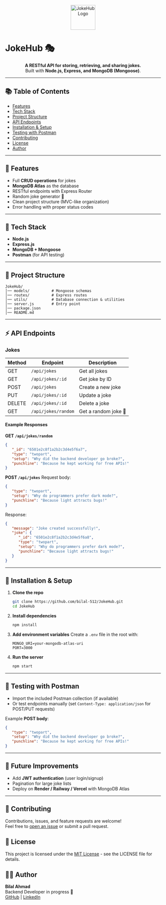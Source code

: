 
<p align="center">
   <img src="https://em-content.zobj.net/source/microsoft-teams/363/performing-arts_1f3ad.png" width="80" alt="JokeHub Logo"/>
</p>

# JokeHub 🎭

<p align="center">
   <b>A RESTful API for storing, retrieving, and sharing jokes.</b><br>
   Built with <b>Node.js, Express, and MongoDB (Mongoose)</b>.
</p>

---

## 📚 Table of Contents

- [Features](#-features)
- [Tech Stack](#-tech-stack)
- [Project Structure](#-project-structure)
- [API Endpoints](#-api-endpoints)
- [Installation & Setup](#-installation--setup)
- [Testing with Postman](#-testing-with-postman)
- [Contributing](#-contributing)
- [License](#-license)
- [Author](#-author)

---


## 🚀 Features

- Full **CRUD operations** for jokes
- **MongoDB Atlas** as the database
- RESTful endpoints with Express Router
- Random joke generator 🎲
- Clean project structure (MVC-like organization)
- Error handling with proper status codes

---


## 📌 Tech Stack

- **Node.js**
- **Express.js**
- **MongoDB + Mongoose**
- **Postman** (for API testing)

---


## 📂 Project Structure

```
JokeHub/
│── models/          # Mongoose schemas
│── routes/          # Express routes
│── utils/           # Database connection & utilities
│── server.js        # Entry point
│── package.json
│── README.md
```

---


## ⚡ API Endpoints

### Jokes

| Method | Endpoint            | Description               |
|--------|---------------------|---------------------------|
| GET    | `/api/jokes`        | Get all jokes             |
| GET    | `/api/jokes/:id`    | Get joke by ID            |
| POST   | `/api/jokes`        | Create a new joke         |
| PUT    | `/api/jokes/:id`    | Update a joke             |
| DELETE | `/api/jokes/:id`    | Delete a joke             |
| GET    | `/api/jokes/random` | Get a random joke 🎲      |

#### Example Responses

**GET `/api/jokes/random`**
```json
{
   "_id": "6501e2c8f1a2b2c3d4e5f6a7",
   "type": "twopart",
   "setup": "Why did the backend developer go broke?",
   "punchline": "Because he kept working for free APIs!"
}
```

**POST `/api/jokes`**
Request body:
```json
{
   "type": "twopart",
   "setup": "Why do programmers prefer dark mode?",
   "punchline": "Because light attracts bugs!"
}
```
Response:
```json
{
   "message": "Joke created successfully!",
   "joke": {
      "_id": "6501e2c8f1a2b2c3d4e5f6a8",
      "type": "twopart",
      "setup": "Why do programmers prefer dark mode?",
      "punchline": "Because light attracts bugs!"
   }
}
```

---


## 🔧 Installation & Setup

1. **Clone the repo**
   ```bash
   git clone https://github.com/bilal-512/JokeHub.git
   cd JokeHub
   ```

2. **Install dependencies**
   ```bash
   npm install
   ```

3. **Add environment variables**
   Create a `.env` file in the root with:
   ```env
   MONGO_URI=your-mongodb-atlas-uri
   PORT=3000
   ```

4. **Run the server**
   ```bash
   npm start
   ```

---


## 🧪 Testing with Postman

- Import the included Postman collection (if available)
- Or test endpoints manually (set `Content-Type: application/json` for POST/PUT requests)

Example **POST body**:
```json
{
   "type": "twopart",
   "setup": "Why did the backend developer go broke?",
   "punchline": "Because he kept working for free APIs!"
}
```

---


## 🚀 Future Improvements

- Add **JWT authentication** (user login/signup)
- Pagination for large joke lists
- Deploy on **Render / Railway / Vercel** with MongoDB Atlas

---


## 🤝 Contributing

Contributions, issues, and feature requests are welcome!<br>
Feel free to [open an issue](https://github.com/bilal-512/JokeHub/issues) or submit a pull request.

## 📝 License

This project is licensed under the [MIT License](LICENSE) - see the LICENSE file for details.

## 👨‍💻 Author

**Bilal Ahmad**<br>
Backend Developer in progress 🚀<br>
[GitHub](https://github.com/bilal-512) | [LinkedIn](#)


